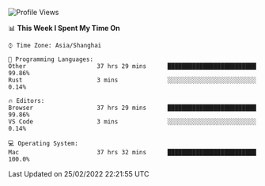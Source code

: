 <!--START_SECTION:waka-->
![Profile Views](http://img.shields.io/badge/Profile%20Views-1-blue)

📊 **This Week I Spent My Time On** 

```text
⌚︎ Time Zone: Asia/Shanghai

💬 Programming Languages: 
Other                    37 hrs 29 mins      █████████████████████████   99.86% 
Rust                     3 mins              ░░░░░░░░░░░░░░░░░░░░░░░░░   0.14%

🔥 Editors: 
Browser                  37 hrs 29 mins      █████████████████████████   99.86% 
VS Code                  3 mins              ░░░░░░░░░░░░░░░░░░░░░░░░░   0.14%

💻 Operating System: 
Mac                      37 hrs 32 mins      █████████████████████████   100.0%

```


 Last Updated on 25/02/2022 22:21:55 UTC
<!--END_SECTION:waka-->